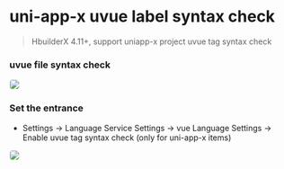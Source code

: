 # uni-app-x uvue label syntax check

> HbuilderX 4.11+, support uniapp-x project uvue tag syntax check

### uvue file syntax check
<div>
<img src="https://web-ext-storage.dcloud.net.cn/hx/uniappxlint/vuelint-en.png" style="border:1px solid #eee;  border-radius: 5px;" />
</div>

### Set the entrance
* Settings -> Language Service Settings -> vue Language Settings -> Enable uvue tag syntax check (only for uni-app-x items)

<div>
<img src="https://web-ext-storage.dcloud.net.cn/hx/uniappxlint/vueSetting-en.png" style="border:1px solid #eee;  border-radius: 5px;" />
</div>